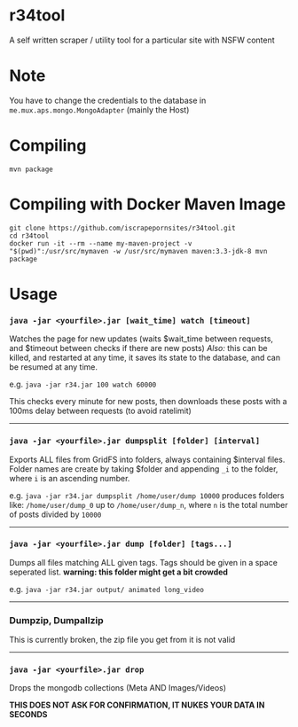 # r34tool
A self written scraper / utility tool for a particular site with NSFW content

# Note
You have to change the credentials to the database in `me.mux.aps.mongo.MongoAdapter` (mainly the Host)

# Compiling
    mvn package
    
# Compiling with Docker Maven Image
    git clone https://github.com/iscrapepornsites/r34tool.git
    cd r34tool
    docker run -it --rm --name my-maven-project -v "$(pwd)":/usr/src/mymaven -w /usr/src/mymaven maven:3.3-jdk-8 mvn package

# Usage
### `java -jar <yourfile>.jar [wait_time] watch [timeout]`
Watches the page for new updates (waits $wait_time between requests, and $timeout between checks if there are new posts)
*Also:* this can be killed, and restarted at any time, it saves its state to the database, and can be resumed at any time.

e.g. `java -jar r34.jar 100 watch 60000`

This checks every minute for new posts, then downloads these posts with a 100ms delay between requests (to avoid ratelimit)

---
### `java -jar <yourfile>.jar dumpsplit [folder] [interval]`
Exports ALL files from GridFS into folders, always containing $interval files. Folder names are create by taking $folder and appending `_i` to the folder, where `i` is an ascending number.

e.g. `java -jar r34.jar dumpsplit /home/user/dump 10000`
produces folders like: `/home/user/dump_0` up to `/home/user/dump_n`, where `n` is the total number of posts divided by `10000`

---
### `java -jar <yourfile>.jar dump [folder] [tags...]`
Dumps all files matching ALL given tags. Tags should be given in a space seperated list. **warning: this folder might get a bit crowded**

e.g. `java -jar r34.jar output/ animated long_video`

---
### Dumpzip, Dumpallzip
This is currently broken, the zip file you get from it is not valid

---
### `java -jar <yourfile>.jar drop`
Drops the mongodb collections (Meta AND Images/Videos) 

**THIS DOES NOT ASK FOR CONFIRMATION, IT NUKES YOUR DATA IN SECONDS**
